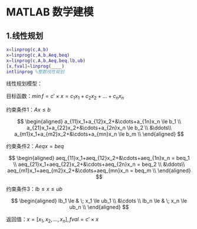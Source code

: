 # MATLAB 数学建模

## 1.线性规划

```matlab
x=linprog(c,A,b)
x=linprog(c,A,b,Aeq,beq)
x=linprog(c,A,b,Aeq,beq,lb,ub)
[x,fval]=linprog(____)
intlinprog %整数线性规划
```

线性规划模型：

目标函数：$min\,f=c'\times x=c_1x_1+c_2x_2+...+c_nx_n$

   约束条件1：$Ax \le b$

$$
   \begin{aligned}
   a_{11}x_1+a_{12}x_2+&\cdots+a_{1n}x_n \le b_1 \\
   a_{21}x_1+a_{22}x_2+&\cdots+a_{2n}x_n \le b_2 \\
   &\ddots\\
   a_{m1}x_1+a_{m2}x_2+&\cdots+a_{mn}x_n \le b_m \\
   \end{aligned}
$$

   约束条件2：$Aeqx = beq$

$$
   \begin{aligned}
   aeq_{11}x_1+aeq_{12}x_2+&\cdots+aeq_{1n}x_n = beq_1 \\
   aeq_{21}x_1+aeq_{22}x_2+&\cdots+aeq_{2n}x_n = beq_2 \\
   &\ddots\\
   aeq_{m1}x_1+aeq_{m2}x_2+&\cdots+aeq_{mn}x_n = beq_m \\
   \end{aligned}
$$

   约束条件3：$lb \le x \le ub$

$$
   \begin{aligned}
   lb_1 \le & \; x_1 \le ub_1 \\
   &\cdots \\
   lb_n \le & \; x_n \le ub_n \\
   \end{aligned}
$$

   返回值：$x=[x_1,x_2,...,x_n],fval=c'\times x$
